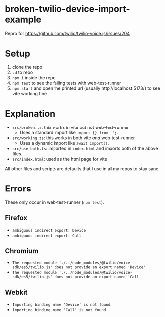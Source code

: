 # broken-twilio-device-import-example

Repro for https://github.com/twilio/twilio-voice.js/issues/204

# Setup

1. clone the repo
2. `cd` to repo
3. `npm i` inside the repo
4. `npm test` to see the failing tests with web-test-runner
5. `npm start` and open the printed url (usually http://localhost:5173/) to see vite working fine

# Explanation

-   `src/broken.ts`: this works in vite but not web-test-runner
    -   Uses a standard import like `import {} from '';`.
-   `src/working.ts`: this works in both vite _and_ web-test-runner
    -   Uses a dynamic import like `await import()`.
-   `src/use-both.ts`: imported in `index.html` and imports both of the above files.
-   `src/index.html`: used as the html page for vite

All other files and scripts are defaults that I use in all my repos to stay sane.

# Errors

These only occur in web-test-runner (`npm test`).

## Firefox

-   `ambiguous indirect export: Device`
-   `ambiguous indirect export: Call`

## Chromium

-   `The requested module './../node_modules/@twilio/voice-sdk/es5/twilio.js' does not provide an export named 'Device'`
-   `The requested module './../node_modules/@twilio/voice-sdk/es5/twilio.js' does not provide an export named 'Call'`

## Webkit

-   `Importing binding name 'Device' is not found.`
-   `Importing binding name 'Call' is not found.`
